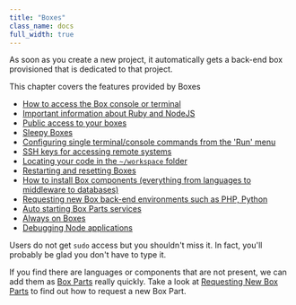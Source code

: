 ```yaml
---
title: "Boxes"
class_name: docs
full_width: true
---
```


As soon as you create a new project, it automatically gets a back-end box provisioned that is dedicated to that project.

This chapter covers the features provided by Boxes

- [How to access the Box console or terminal](/docs/boxes/terminal)
- [Important information about Ruby and NodeJS](/docs/boxes/node-ruby)
- [Public access to your boxes](/docs/boxes/ext-access)
- [Sleepy Boxes](/docs/boxes/sleep)
- [Configuring single terminal/console commands from the 'Run' menu](/docs/boxes/run)
- [SSH keys for accessing remote systems](/docs/boxes/ssh)
- [Locating your code in the `~/workspace` folder](/docs/boxes/workspace)
- [Restarting and resetting Boxes](/docs/boxes/restart-reset)
- [How to install Box components (everything from languages to middleware to databases)](/docs/boxes/box-parts)
- [Requesting new Box back-end environments such as PHP, Python](/docs/boxes/request-language)
- [Auto starting Box Parts services](/docs/boxes/startup)
- [Always on Boxes](/docs/boxes/always-on)
- [Debugging Node applications](/docs/boxes/node-debugger)

Users do not get `sudo` access but you shouldn't miss it. In fact, you'll probably be glad you don't have to type it.

If you find there are languages or components that are not present, we can add them as [Box Parts](/docs/boxes/box-parts) really quickly. Take a look at [Requesting New Box Parts](/docs/boxes/request-language) to find out how to request a new Box Part.
